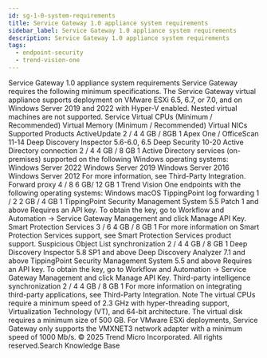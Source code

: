 ```yaml
---
id: sg-1-0-system-requirements
title: Service Gateway 1.0 appliance system requirements
sidebar_label: Service Gateway 1.0 appliance system requirements
description: Service Gateway 1.0 appliance system requirements
tags:
  - endpoint-security
  - trend-vision-one
---
```


 Service Gateway 1.0 appliance system requirements Service Gateway requires the following minimum specifications. The Service Gateway virtual appliance supports deployment on VMware ESXi 6.5, 6.7, or 7.0, and on Windows Server 2019 and 2022 with Hyper-V enabled. Nested virtual machines are not supported. Service Virtual CPUs (Minimum / Recommended) Virtual Memory (Minimum / Recommended) Virtual NICs Supported Products ActiveUpdate 2 / 4 4 GB / 8GB 1 Apex One / OfficeScan 11-14 Deep Discovery Inspector 5.6-6.0, 6.5 Deep Security 10-20 Active Directory connection 2 / 4 4 GB / 8 GB 1 Active Directory services (on-premises) supported on the following Windows operating systems: Windows Server 2022 Windows Server 2019 Windows Server 2016 Windows Server 2012 For more information, see Third-Party Integration. Forward proxy 4 / 8 6 GB/ 12 GB 1 Trend Vision One endpoints with the following operating systems: Windows macOS TippingPoint log forwarding 1 / 2 2 GB / 4 GB 1 TippingPoint Security Management System 5.5 Patch 1 and above Requires an API key. To obtain the key, go to Workflow and Automation → Service Gateway Management and click Manage API Key. Smart Protection Services 3 / 6 4 GB / 8 GB 1 For more information on Smart Protection Services support, see Smart Protection Services product support. Suspicious Object List synchronization 2 / 4 4 GB / 8 GB 1 Deep Discovery Inspector 5.8 SP1 and above Deep Discovery Analyzer 7.1 and above TippingPoint Security Management System 5.5 and above Requires an API key. To obtain the key, go to Workflow and Automation → Service Gateway Management and click Manage API Key. Third-party intelligence synchronization 2 / 4 4 GB / 8 GB 1 For more information on integrating third-party applications, see Third-Party Integration. Note The virtual CPUs require a minimum speed of 2.3 GHz with hyper-threading support, Virtualization Technology (VT), and 64-bit architecture. The virtual disk requires a minimum size of 500 GB. For VMware ESXi deployments, Service Gateway only supports the VMXNET3 network adapter with a minimum speed of 1000 Mb/s. © 2025 Trend Micro Incorporated. All rights reserved.Search Knowledge Base